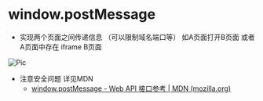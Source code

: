 # window.postMessage

+ 实现两个页面之间传递信息  （可以限制域名端口等）  如A页面打开B页面   或者A页面中存在 iframe  B页面

![Pic](https://github.com/backgron/StudyRecord/blob/main/%E5%86%B7%E9%97%A8%E5%B0%8F%E7%9F%A5%E8%AF%86/%E9%A1%B5%E9%9D%A2%E4%BC%A0%E5%80%BCpostMessage/Pic.png)

+ 注意安全问题  详见MDN
  + [window.postMessage - Web API 接口参考 | MDN (mozilla.org)](https://developer.mozilla.org/zh-CN/docs/Web/API/Window/postMessage#see_also)
